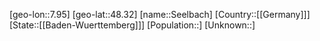 ﻿---
location: [48.32,7.95]
type: City
tags:
- geo/City


SpocWebEntityId: 34169
isDeleted: false
confidential: public

---
[geo-lon::7.95]
[geo-lat::48.32]
[name::Seelbach]
[Country::[[Germany]]]
[State::[[Baden-Wuerttemberg]]]
[Population::]
[Unknown::]

